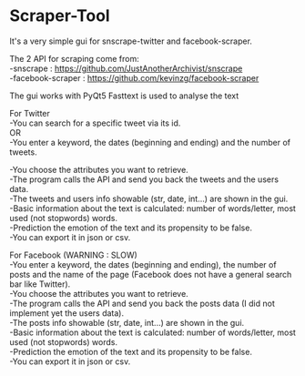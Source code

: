 # Scraper-Tool

It's a very simple gui for snscrape-twitter and facebook-scraper.

The 2 API for scraping come from:  
-snscrape : https://github.com/JustAnotherArchivist/snscrape  
-facebook-scraper : https://github.com/kevinzg/facebook-scraper

The gui works with PyQt5
Fasttext is used to analyse the text

For Twitter  
-You can search for a specific tweet via its id.  
 OR  
-You enter a keyword, the dates (beginning and ending) and the number of tweets.  

-You choose the attributes you want to retrieve.  
-The program calls the API and send you back the tweets and the users data.  
-The tweets and users info showable (str, date, int...) are shown in the gui.   
-Basic information about the text is calculated: number of words/letter, most used (not stopwords) words.   
-Prediction the emotion of the text and its propensity to be false.   
-You can export it in json or csv.

For Facebook (WARNING : SLOW)   
-You enter a keyword, the dates (beginning and ending), the number of posts and the name of the page (Facebook does not have a general search bar like Twitter).   
-You choose the attributes you want to retrieve.  
-The program calls the API and send you back the posts data (I did not implement yet the users data).    
-The posts info showable (str, date, int...) are shown in the gui.   
-Basic information about the text is calculated: number of words/letter, most used (not stopwords) words.   
-Prediction the emotion of the text and its propensity to be false.   
-You can export it in json or csv. 
